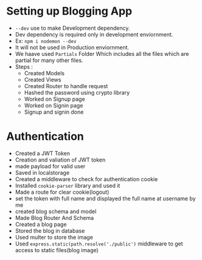 # Setting up Blogging App

- `--dev` use to make Development dependency.
- Dev dependency is required only in development enviornment.
- Ex: `npm i nodemon --dev`
- It will not be used in Production enviornment.
- We haave used `Partials` Folder Which includes all the files which are partial for many other files.
- Steps :
    - Created Models
    - Created Views 
    - Created Router to handle request
    - Hashed the password using crypto library
    - Worked on Signup page
    - Worked on Signin page
    - Signup and signin done
    

# Authentication 

- Created a JWT Token 
- Creation and valiation of JWT token 
- made payload for valid user
- Saved in localstorage
- Created a middleware to check for authentication cookie
- Installed `cookie-parser` library and used it
- Made a route for clear cookie(logout)
- set the token with full name and displayed the full name at username by me
- created blog schema and model
- Made Blog Router And Schema
- Created a blog page
- Stored the blog in database
- Used multer to store the image 
- Used `express.static(path.resolve('./public')` middleware to get access to static files(blog image)
